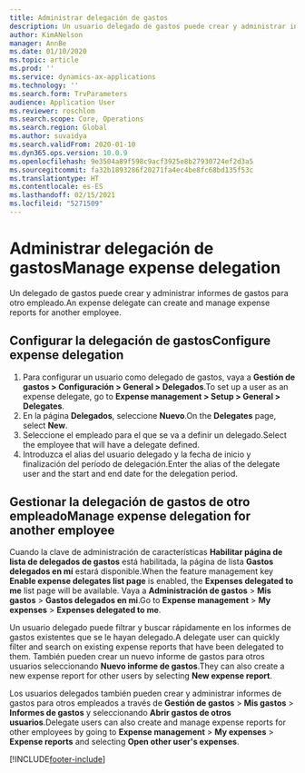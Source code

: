 ```yaml
---
title: Administrar delegación de gastos
description: Un usuario delegado de gastos puede crear y administrar informes de gastos de otro empleado de la organización.
author: KimANelson
manager: AnnBe
ms.date: 01/10/2020
ms.topic: article
ms.prod: ''
ms.service: dynamics-ax-applications
ms.technology: ''
ms.search.form: TrvParameters
audience: Application User
ms.reviewer: roschlom
ms.search.scope: Core, Operations
ms.search.region: Global
ms.author: suvaidya
ms.search.validFrom: 2020-01-10
ms.dyn365.ops.version: 10.0.9
ms.openlocfilehash: 9e3504a89f598c9acf3925e8b27930724ef2d3a5
ms.sourcegitcommit: fa32b1893286f20271fa4ec4be8fc68bd135f53c
ms.translationtype: HT
ms.contentlocale: es-ES
ms.lasthandoff: 02/15/2021
ms.locfileid: "5271509"
---
```

# <a name="manage-expense-delegation"></a><span data-ttu-id="80871-103">Administrar delegación de gastos</span><span class="sxs-lookup"><span data-stu-id="80871-103">Manage expense delegation</span></span>

<span data-ttu-id="80871-104">Un delegado de gastos puede crear y administrar informes de gastos para otro empleado.</span><span class="sxs-lookup"><span data-stu-id="80871-104">An expense delegate can create and manage expense reports for another employee.</span></span>

## <a name="configure-expense-delegation"></a><span data-ttu-id="80871-105">Configurar la delegación de gastos</span><span class="sxs-lookup"><span data-stu-id="80871-105">Configure expense delegation</span></span>

1. <span data-ttu-id="80871-106">Para configurar un usuario como delegado de gastos, vaya a **Gestión de gastos > Configuración > General > Delegados**.</span><span class="sxs-lookup"><span data-stu-id="80871-106">To set up a user as an expense delegate, go to **Expense management > Setup > General > Delegates**.</span></span>
2. <span data-ttu-id="80871-107">En la página **Delegados**, seleccione **Nuevo**.</span><span class="sxs-lookup"><span data-stu-id="80871-107">On the **Delegates** page, select **New**.</span></span>
3. <span data-ttu-id="80871-108">Seleccione el empleado para el que se va a definir un delegado.</span><span class="sxs-lookup"><span data-stu-id="80871-108">Select the employee that will have a delegate defined.</span></span> 
4. <span data-ttu-id="80871-109">Introduzca el alias del usuario delegado y la fecha de inicio y finalización del período de delegación.</span><span class="sxs-lookup"><span data-stu-id="80871-109">Enter the alias of the delegate user and the start and end date for the delegation period.</span></span>

## <a name="manage-expense-delegation-for-another-employee"></a><span data-ttu-id="80871-110">Gestionar la delegación de gastos de otro empleado</span><span class="sxs-lookup"><span data-stu-id="80871-110">Manage expense delegation for another employee</span></span>

<span data-ttu-id="80871-111">Cuando la clave de administración de características **Habilitar página de lista de delegados de gastos** está habilitada, la página de lista **Gastos delegados en mí** estará disponible.</span><span class="sxs-lookup"><span data-stu-id="80871-111">When the feature management key **Enable expense delegates list page** is enabled, the **Expenses delegated to me** list page will be available.</span></span> <span data-ttu-id="80871-112">Vaya a **Administración de gastos** > **Mis gastos** > **Gastos delegados en mi**.</span><span class="sxs-lookup"><span data-stu-id="80871-112">Go to **Expense management** > **My expenses** > **Expenses delegated to me**.</span></span>

<span data-ttu-id="80871-113">Un usuario delegado puede filtrar y buscar rápidamente en los informes de gastos existentes que se le hayan delegado.</span><span class="sxs-lookup"><span data-stu-id="80871-113">A delegate user can quickly filter and search on existing expense reports that have been delegated to them.</span></span> <span data-ttu-id="80871-114">También pueden crear un nuevo informe de gastos para otros usuarios seleccionando **Nuevo informe de gastos**.</span><span class="sxs-lookup"><span data-stu-id="80871-114">They can also create a new expense report for other users by selecting **New expense report**.</span></span>

<span data-ttu-id="80871-115">Los usuarios delegados también pueden crear y administrar informes de gastos para otros empleados a través de **Gestión de gastos** > **Mis gastos** > **Informes de gastos** y seleccionando **Abrir gastos de otros usuarios**.</span><span class="sxs-lookup"><span data-stu-id="80871-115">Delegate users can also create and manage expense reports for other employees by going to **Expense management** > **My expenses** > **Expense reports** and selecting **Open other user's expenses**.</span></span>


[!INCLUDE[footer-include](../includes/footer-banner.md)]